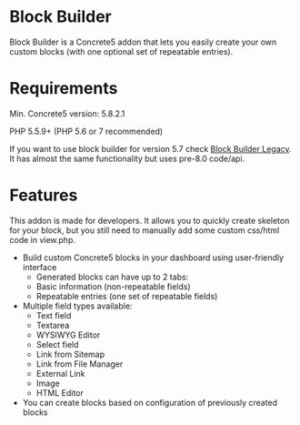 # Block Builder

Block Builder is a Concrete5 addon that lets you easily create your own custom blocks (with one optional set of repeatable entries).

# Requirements

Min. Concrete5 version: 5.8.2.1

PHP 5.5.9+ (PHP 5.6 or 7 recommended)

If you want to use block builder for version 5.7 check [Block Builder Legacy](https://github.com/parasek/c5-block-builder-legacy).
It has almost the same functionality but uses pre-8.0 code/api.

# Features

This addon is made for developers. It allows you to quickly create skeleton for your block, but you still need to manually add some custom css/html code in view.php.

- Build custom Concrete5 blocks in your dashboard using user-friendly interface
  - Generated blocks can have up to 2 tabs:
  - Basic information (non-repeatable fields)
  - Repeatable entries (one set of repeatable fields)
- Multiple field types available:
  - Text field
  - Textarea
  - WYSIWYG Editor
  - Select field
  - Link from Sitemap
  - Link from File Manager
  - External Link
  - Image
  - HTML Editor
- You can create blocks based on configuration of previously created blocks